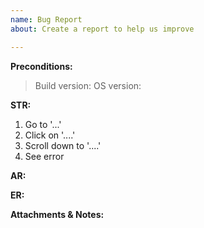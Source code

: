 ```yaml
---
name: Bug Report
about: Create a report to help us improve

---
```


**Preconditions:**
> Build version:
> OS version:

**STR:**
1. Go to '...'
2. Click on '....'
3. Scroll down to '....'
4. See error

**AR:**

**ER:**

**Attachments & Notes:**

